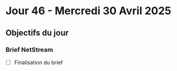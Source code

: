 # Jour 46 - Mercredi 30 Avril 2025

## Objectifs du jour

### Brief NetStream

- [ ] Finalisation du brief

